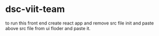 # dsc-viit-team
to run this front end create react app and remove src file init and paste above src file from ui floder and paste it.
